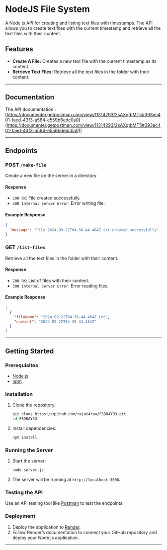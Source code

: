 # NodeJS File System

A Node.js API for creating and listing text files with timestamps. The API allows you to create text files with the current timestamp and retrieve all the text files with their content.

## Features

- **Create A File:** Creates a new text file with the current timestamp as its content.
- **Retrieve Text Files:** Retrieve all the text files in the folder with their content.

---

## Documentation

The API documentation : [https://documenter.getpostman.com/view/11314293/2sAXqtbMT5#393ec401-faed-43f3-a564-e559b6edc0a0](https://documenter.getpostman.com/view/11314293/2sAXqtbMT5#393ec401-faed-43f3-a564-e559b6edc0a0)]

---

## Endpoints

### POST `/make-file`

Create a new file on the server in a directory

#### Response

- `200 OK`: File created successfully.
- `500 Internal Server Error`: Error writing file.

#### Example Response

```json
{
  "message": "File 2024-09-22T04-38-44.464Z.txt created successfully"
}
```

### GET `/list-files`

Retrieve all the text files in the folder with their content.

#### Response

- `200 OK`: List of files with their content.
- `500 Internal Server Error`: Error reading files.

#### Example Response

```json
[
  {
    "fileName": "2024-09-22T04-38-44.464Z.txt",
    "content": "2024-09-22T04-38-44.464Z"
  }
]
```

---

## Getting Started

### Prerequisites

- [Node.js](https://nodejs.org/)
- [npm](https://www.npmjs.com/)

### Installation

1. Clone the repository:

   ```sh
   git clone https://github.com/rajat4rao/FSDDAY33.git
   cd FSDDAY33
   ```

2. Install dependencies:

   ```sh
   npm install
   ```

### Running the Server

1. Start the server:

   ```sh
   node server.js
   ```

2. The server will be running at `http://localhost:3000`.

### Testing the API

Use an API testing tool like [Postman](https://www.postman.com/) to test the endpoints.

### Deployment

1. Deploy the application to [Render](https://render.com/).
2. Follow Render’s documentation to connect your GitHub repository and deploy your Node.js application.

---
